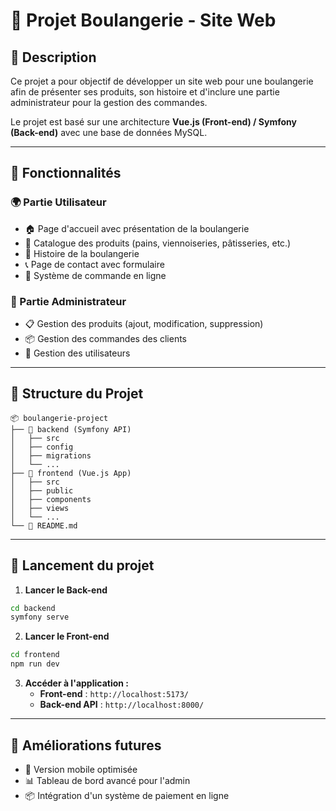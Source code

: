 # 🥖 Projet Boulangerie - Site Web

## 📌 Description
Ce projet a pour objectif de développer un site web pour une boulangerie afin de présenter ses produits, son histoire et d'inclure une partie administrateur pour la gestion des commandes.

Le projet est basé sur une architecture **Vue.js (Front-end) / Symfony (Back-end)** avec une base de données MySQL.

---

## 🚀 Fonctionnalités
### 🌍 Partie Utilisateur
- 🏠 Page d'accueil avec présentation de la boulangerie
- 🍞 Catalogue des produits (pains, viennoiseries, pâtisseries, etc.)
- 📖 Histoire de la boulangerie
- 📞 Page de contact avec formulaire
- 🛒 Système de commande en ligne

### 🔑 Partie Administrateur
- 📋 Gestion des produits (ajout, modification, suppression)
- 📦 Gestion des commandes des clients
- 👤 Gestion des utilisateurs

---

## 📂 Structure du Projet
```
📦 boulangerie-project
├── 📂 backend (Symfony API)
│   ├── src
│   ├── config
│   ├── migrations
│   └── ...
├── 📂 frontend (Vue.js App)
│   ├── src
│   ├── public
│   ├── components
│   ├── views
│   └── ...
└── 📜 README.md
```

---

## 🚀 Lancement du projet
1. **Lancer le Back-end**
```sh
cd backend
symfony serve
```
2. **Lancer le Front-end**
```sh
cd frontend
npm run dev
```
3. **Accéder à l'application :**
   - **Front-end** : `http://localhost:5173/`
   - **Back-end API** : `http://localhost:8000/`

---

## 📌 Améliorations futures
- 📱 Version mobile optimisée
- 📊 Tableau de bord avancé pour l'admin
- 📦 Intégration d'un système de paiement en ligne

